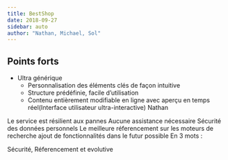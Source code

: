 ```yaml
---
title: BestShop
date: 2018-09-27
sidebar: auto
author: "Nathan, Michael, Sol"
---
```


## Points forts


* Ultra générique
  * Personnalisation des éléments clés de façon intuitive
  * Structure prédéfinie, facile d’utilisation
  * Contenu entièrement modifiable en ligne avec aperçu en temps réel(Interface 
 utilisateur ultra-interactive)
Nathan

Le service est résilient aux pannes
Aucune assistance nécessaire
Sécurité des données personnels
Le meilleure réferencement sur les moteurs de recherche
ajout de fonctionnalités dans le futur possible
En 3 mots :

Sécurité, Réferencement et evolutive
